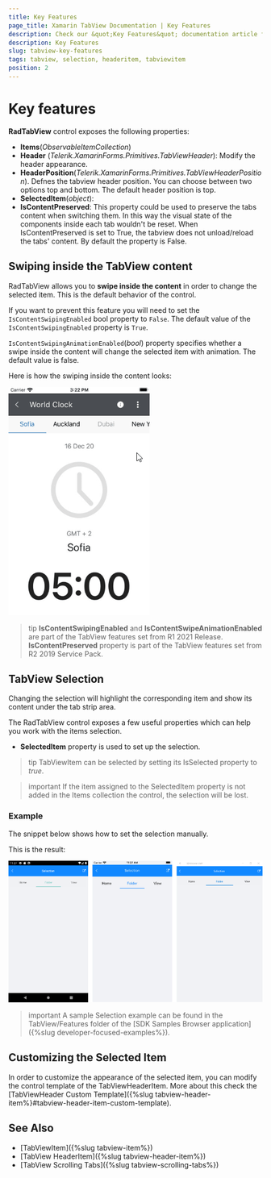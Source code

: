 ```yaml
---
title: Key Features
page_title: Xamarin TabView Documentation | Key Features
description: Check our &quot;Key Features&quot; documentation article for Telerik TabView for Xamarin control.
description: Key Features
slug: tabview-key-features
tags: tabview, selection, headeritem, tabviewitem
position: 2
---
```


# Key features

**RadTabView** control exposes the following properties:

* **Items**(*ObservableItemCollection<TabViewItem>*)
* **Header** (*Telerik.XamarinForms.Primitives.TabViewHeader*): Modify the header appearance.
* **HeaderPosition**(*Telerik.XamarinForms.Primitives.TabViewHeaderPosition*). Defnes the tabview header position. You can choose between two options top and bottom. The default header position is top. 
* **SelectedItem**(*object*):
* **IsContentPreserved**: This property could be used to preserve the tabs content when switching them. In this way the visual state of the components inside each tab wouldn't be reset. When IsContentPreserved is set to True, the tabview does not unload/reload the tabs' content. By default the property is False.

## Swiping inside the TabView content

RadTabView allows you to **swipe inside the content** in order to change the selected item. This is the default behavior of the control.

If you want to prevent this feature you will need to set the `IsContentSwipingEnabled` bool property to `False`. The default value of the `IsContentSwipingEnabled` property is `True`.

`IsContentSwipingAnimationEnabled`(*bool*) property specifies whether a swipe inside the content will change the selected item with animation. The default value is false.

Here is how the swiping inside the content looks:

![TabView Swiping](images/tabview-swiping.gif "TabView Swiping")

>tip **IsContentSwipingEnabled** and **IsContentSwipeAnimationEnabled** are part of the TabView features set from R1 2021 Release. **IsContentPreserved** property is part of the TabView features set from R2 2019 Service Pack.

## TabView Selection

Changing the selection will highlight the corresponding item and show its content under the tab strip area.

The RadTabView control exposes a few useful properties which can help you work with the items selection.

* **SelectedItem** property is used to set up the selection.

>tip TabViewItem can be selected by setting its IsSelected property to *true*.

>important If the item assigned to the SelectedItem property is not added in the Items collection the control, the selection will be lost.

### Example

The snippet below shows how to set the selection manually.

<snippet id='tabview-features-selection-csharp'/>

This is the result:

![TabView Selection](images/tabview-selection.png "TabView Selection")

>important A sample Selection example can be found in the TabView/Features folder of the [SDK Samples Browser application]({%slug developer-focused-examples%}).

## Customizing the Selected Item

In order to customize the appearance of the selected item, you can modify the control template of the TabViewHeaderItem. More about this check the [TabViewHeader Custom Template]({%slug tabview-header-item%}#tabview-header-item-custom-template).

## See Also

- [TabViewItem]({%slug tabview-item%})
- [TabView HeaderItem]({%slug tabview-header-item%})
- [TabView Scrolling Tabs]({%slug tabview-scrolling-tabs%})
